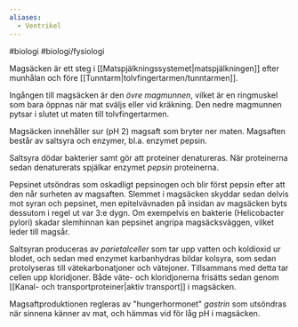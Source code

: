 ```yaml
---
aliases:
  - Ventrikel
---
```

#biologi #biologi/fysiologi 

Magsäcken är ett steg i [[Matspjälkningssystemet|matspjälkningen]] efter munhålan och före [[Tunntarm|tolvfingertarmen/tunntarmen]].

Ingången till magsäcken är den *övre magmunnen*, vilket är en ringmuskel som bara öppnas när mat sväljs eller vid kräkning. Den nedre magmunnen pytsar i slutet ut maten till tolvfingertarmen.

Magsäcken innehåller sur (pH 2) magsaft som bryter ner maten. Magsaften består av saltsyra och enzymer, bl.a. enzymet pepsin.

Saltsyra dödar bakterier samt gör att proteiner denatureras. När proteinerna sedan denaturerats spjälkar enzymet *pepsin* proteinerna.

Pepsinet utsöndras som oskadligt pepsinogen och blir först pepsin efter att den når surheten av magsaften. Slemmet i magsäcken skyddar sedan delvis mot syran och pepsinet, men epitelvävnaden på insidan av magsäcken byts dessutom i regel ut var 3:e dygn. Om exempelvis en bakterie (Helicobacter pylori) skadar slemhinnan kan pepsinet angripa magsäcksväggen, vilket leder till magsår.

Saltsyran produceras av *parietalceller* som tar upp vatten och koldioxid ur blodet, och sedan med enzymet karbanhydras bildar kolsyra, som sedan protolyseras till vätekarbonatjoner och vätejoner. Tillsammans med detta tar cellen upp kloridjoner. Både väte- och kloridjonerna frisätts sedan genom [[Kanal- och transportproteiner|aktiv transport]] i magsäcken.

Magsaftproduktionen regleras av "hungerhormonet" *gastrin* som utsöndras när sinnena känner av mat, och hämmas vid för låg pH i magsäcken.